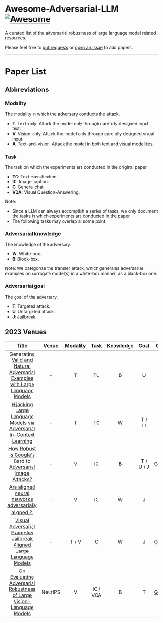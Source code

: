# Awesome-Adversarial-LLM [![Awesome](https://awesome.re/badge.svg)](https://awesome.re)

A curated list of the adversarial robustness of large language model related resources.

Please feel free to [pull requests](https://github.com/A-LinCui/Awesome-Adversarial-LLM/pulls) or [open an issue](https://github.com/A-LinCui/Awesome-Adversarial-LLM/issues) to add papers.

---


# Paper List

##  Abbreviations

### Modality
The modality in which the adversary conducts the attack.

- **T**: Text-only. Attack the model only through carefully designed input text.
- **V**: Vision-only. Attack the model only through carefully designed visual input.
- **A**: Text-and-vision. Attack the model in both text and visual modalities.

### Task
The task on which the experiments are conducted in the original paper. 

- **TC**: Text classification.
- **IC**: Image caption.
- **C**: General chat.
- **VQA**: Visual Question-Answering.

Note:
- Since a LLM can always accomplish a series of tasks, we only document the tasks in which experiments are conducted in the paper.
- The following tasks may overlap at some point.

### Adversarial knowledge
The knowledge of the adversary.

- **W**: White-box.
- **B**: Block-box.

Note: We categorize the transfer attack, which generates adversarial examples on surrogate model(s) in a white-box manner, as a black-box one. 

### Adversarial goal
The goal of the adversary.

- **T**: Targeted attack.
- **U**: Untargeted attack.
- **J**: Jailbreak.

## 2023 Venues

| Title | Venue | Modality | Task | Knowledge | Goal | Code |
|:--------:|:--------:|:--------:|:--------:|:--------:|:--------:|:--------:|
|[Generating Valid and Natural Adversarial Examples with Large Language Models](https://arxiv.org/abs/2311.11861)| - | T | TC | B | U | - |
|[Hijacking Large Language Models via Adversarial In-Context Learning](https://arxiv.org/abs/2311.09948)| - | T | TC | W | T / U | - |
| [How Robust is Google's Bard to Adversarial Image Attacks?](https://arxiv.org/abs/2309.11751) | - | V | IC | B | T / U / J | [GitHub](https://github.com/thu-ml/Attack-Bard) |
| [Are aligned neural networks adversarially aligned？](https://arxiv.org/abs/2306.15447)| - | V | IC | W | J | - |
| [Visual Adversarial Examples Jailbreak Aligned Large Language Models](https://arxiv.org/abs/2306.13213) | - | T / V | C | W | J | [GitHub](https://github.com/Unispac/Visual-Adversarial-Examples-Jailbreak-Large-Language-Models) |
| [On Evaluating Adversarial Robustness of Large Vision-Language Models](https://arxiv.org/abs/2305.16934) | NeurIPS | V | IC / VQA | B | T | [GitHub]() |